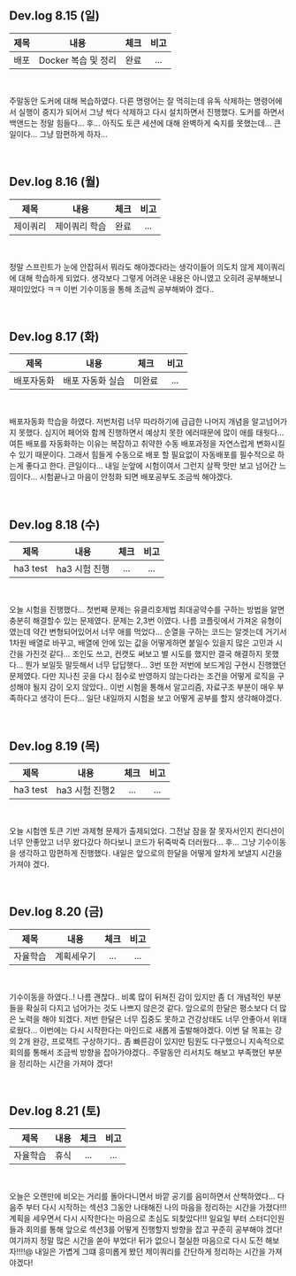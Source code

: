 ## Dev.log 8.15 (일)

  |제목|내용|체크|비고|
|:------:|:------:|:------:|:------:|
|배포|Docker 복습 및 정리|완료|...|

<br />

주말동안 도커에 대해 복습하였다. 다른 명령어는 잘 먹히는데 유독 삭제하는 명령어에서 실행이 중지가 되어서 그냥 싹다 삭제하고 다시 설치하면서 진행했다. 도커를 하면서 백앤드는 정말 힘들다... 후... 아직도 토큰 세션에 대해 완벽하게 숙지를 못했는데... 큰일이다... 그냥 맘편하게 하자...

<br />

## Dev.log 8.16 (월)

  |제목|내용|체크|비고|
|:------:|:------:|:------:|:------:|
|제이쿼리|제이쿼리 학습|완료|...|

<br />

정말 스프린트가 눈에 안잡혀서 뭐라도 해야겠다라는 생각이들어 의도치 않게 제이쿼리에 대해 학습하게 되었다. 생각보다 그렇게 어려운 내용은 아니였고 오히려 공부해보니 재미있었다 ㅋㅋ 이번 기수이동을 통해 조금씩 공부해봐야 겠다..

<br />

## Dev.log 8.17 (화)

  |제목|내용|체크|비고|
|:------:|:------:|:------:|:------:|
|배포자동화|배포 자동화 실습|미완료|...|

<br />

배포자동화 학습을 하였다. 저번처럼 너무 따라하기에 급급한 나머지 개념을 알고넘어가지 못했다. 심지어 페어와 함께 진행하면서 예상치 못한 에러때문에 많이 애를 태웟다... 여튼 배포를 자동화하는 이유는 복잡하고 취약한 수동 배포과정을 자연스럽게 변화시킬수 있기 때문이다. 그래서 힘들게 수동으로 배포 할 필요없이 자동배포를 필수적으로 하는게 좋다고 한다. 큰일이다... 내일 눈앞에 시험이여서 그런지 살짝 맛만 보고 넘어간 느낌이다... 시험끝나고 마음이 안정화 되면 배포공부도 조금씩 해야겠다.

<br />

## Dev.log 8.18 (수)

  |제목|내용|체크|비고|
|:------:|:------:|:------:|:------:|
|ha3 test|ha3 시험 진행|...|...|

<br />

오늘 시험을 진행했다... 첫번째 문제는 유클리호제법 최대공약수를 구하는 방법을 알면 충분히 해결할수 있는 문제였다. 문제는 2,3번 이였다. 나름 코플릿에서 가져온 유형이였는데 약간 변형되어있어서 너무 애를 먹었다... 순열을 구하는 코드는 알겟는데 거기서 1차원 배열로 바꾸고, 배열에 안에 있는 값을 어떻게하면 붙일수 있을지 많은 고민과 시간을 가진것 같다... 조인도 쓰고, 컨캣도 써보고 별 시도를 했지만 결국 해결하지 못했다... 뭔가 보일듯 말듯해서 너무 답답햇다... 3번 또한 저번에 보드게임 구현시 진행했던 문제였다. 다만 지나친 곳을 다시 점수로 반영하지 않는다라는 조건을 어떻게 로직을 구성해야 될지 감이 오지 않았다.. 이번 시험을 통해서 알고리즘, 자료구조 부분이 매우 부족하다고 생각이 든다... 일단 내일까지 시험을 보고 어떻게 공부를 할지 생각해야겠다. 

<br />

## Dev.log 8.19 (목)

  |제목|내용|체크|비고|
|:------:|:------:|:------:|:------:|
|ha3 test|ha3 시험 진행2|...|...|

<br />

오늘 시험엔 토큰 기반 과제형 문제가 출제되었다. 그전날 잠을 잘 못자서인지 컨디션이 너무 안좋았고 너무 왔다갔다 하다보니 코드가 뒤죽박죽 더러웠다... 후... 그냥 기수이동을 생각하고 맘편하게 진행했다. 내일은 앞으로의 한달을 어떻게 알차게 보낼지 시간을 가져야 겠다.

<br />

## Dev.log 8.20 (금)

  |제목|내용|체크|비고|
|:------:|:------:|:------:|:------:|
|자율학습|계획세우기|...|...|

<br />

기수이동을 하였다..! 나름 괜찮다.. 비록 많이 뒤쳐진 감이 있지만 좀 더 개념적인 부분들을 확실히 다지고 넘어가는 것도 나쁘지 않은것 같다. 앞으로의 한달은 평소보다 더 많은 노력을 해야 되겠다. 저번 한달은 너무 집중도 못하고 건강상태도 너무 안좋아서 위태로웠다... 이번에는 다시 시작한다는 마인드로 새롭게 출발해야겠다. 이번 달 목표는 강의 2개 완강, 프로잭트 구상하기다.. 좀 빠른감이 있지만 팀원도 다구했으니 지속적으로 회의를 통해서 조금씩 방향을 잡아가야겠다.. 주말동안 리서치도 해보고 부족했던 부분을 정리하는 시간을 가져야 겠다!

<br />

## Dev.log 8.21 (토)

  |제목|내용|체크|비고|
|:------:|:------:|:------:|:------:|
|자율학습|휴식|...|...|

<br />

오늘은 오랜만에 비오는 거리를 돌아다니면서 바깥 공기를 음미하면서 산책하였다... 다음주 부터 다시 시작하는 섹션3 그동안 나태해진 나의 마음을 정리하는 시간을 가졌다!!! 계획을 세우면서 다시 시작한다는 마음으로 초심도 되찾았다!!! 일요일 부터 스터디인원들과 회의를 통해 앞으로 섹션3를 어떻게 진행할지 방향을 잡고 꾸준히 공부해야 겠다! 여기까지 정말 많은 시간을 쏟아 부었다! 뒤가 없으니 절실한 마음으로 다시 도전 해보자!!!!@ 내일은 가볍게 그떄 흥미롭게 봤던 제이쿼리를 간단하게 정리하는 시간을 가져야겠다!